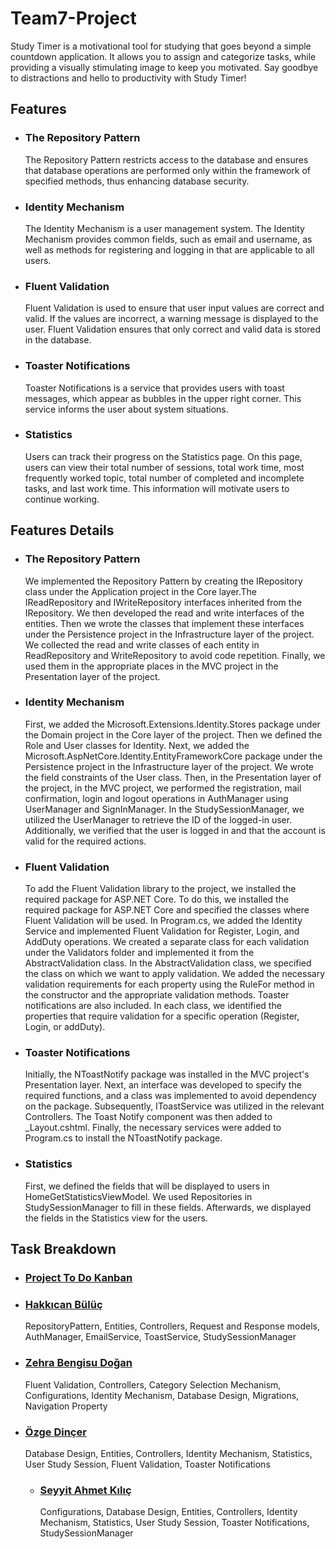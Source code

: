 # Team7-Project

Study Timer is a motivational tool for studying that goes beyond a simple countdown application. It allows you to assign and categorize tasks, while providing a visually stimulating image to keep you motivated. Say goodbye to distractions and hello to productivity with Study Timer!


## Features

- ### The Repository Pattern
    The Repository Pattern restricts access to the database and ensures that database operations are performed only within the framework of specified methods, thus enhancing database security.
- ### Identity Mechanism
    The Identity Mechanism is a user management system. The Identity Mechanism provides common fields, such as email and username, as well as methods for registering and logging in that are applicable to all users.
- ### Fluent Validation
    Fluent Validation is used to ensure that user input values are correct and valid. If the values are incorrect, a warning message is displayed to the user. Fluent Validation ensures that only correct and valid data is stored in the database.
- ### Toaster Notifications
    Toaster Notifications is a service that provides users with toast messages, which appear as bubbles in the upper right corner. This service informs the user about system situations.
- ### Statistics
    Users can track their progress on the Statistics page. On this page, users can view their total number of sessions, total work time, most frequently worked topic, total number of completed and incomplete tasks, and last work time. This information will motivate users to continue working.

## Features Details

- ### The Repository Pattern
    We implemented the Repository Pattern by creating the IRepository class under the Application project in the Core layer.The IReadRepository and IWriteRepository interfaces inherited from the IRepository. We then developed the read and write interfaces of the entities. Then we wrote the classes that implement these interfaces under the Persistence project in the Infrastructure layer of the project. We collected the read and write classes of each entity in ReadRepository and WriteRepository to avoid code repetition. Finally, we used them in the appropriate places in the MVC project in the Presentation layer of the project.
- ### Identity Mechanism
    First, we added the Microsoft.Extensions.Identity.Stores package under the Domain project in the Core layer of the project. Then we defined the Role and User classes for Identity. Next, we added the Microsoft.AspNetCore.Identity.EntityFrameworkCore package under the Persistence project in the Infrastructure layer of the project. We wrote the field constraints of the User class. Then, in the Presentation layer of the project, in the MVC project, we performed the registration, mail confirmation, login and logout operations in AuthManager using UserManager and SignInManager. In the StudySessionManager, we utilized the UserManager to retrieve the ID of the logged-in user. Additionally, we verified that the user is logged in and that the account is valid for the required actions.
- ### Fluent Validation
    To add the Fluent Validation library to the project, we installed the required package for ASP.NET Core. To do this, we installed the required package for ASP.NET Core and specified the classes where Fluent Validation will be used. In Program.cs, we added the Identity Service and implemented Fluent Validation for Register, Login, and AddDuty operations.   We created a separate class for each validation under the Validators folder and implemented it from the AbstractValidation class. In the AbstractValidation class, we specified the class on which we want to apply validation. We added the necessary validation requirements for each property using the RuleFor method in the constructor and the appropriate validation methods. Toaster notifications are also included.  In each class, we identified the properties that require validation for a specific operation (Register, Login, or addDuty).
- ### Toaster Notifications
    Initially, the NToastNotify package was installed in the MVC project's Presentation layer. Next, an interface was developed to specify the required functions, and a class was implemented to avoid dependency on the package. Subsequently, IToastService was utilized in the relevant Controllers. The Toast Notify component was then added to _Layout.cshtml. Finally, the necessary services were added to Program.cs to install the NToastNotify package.
- ### Statistics
    First, we defined the fields that will be displayed to users in HomeGetStatisticsViewModel. We used Repositories in StudySessionManager to fill in these fields. Afterwards, we displayed the fields in the Statistics view for the users.

## Task Breakdown
- ### [Project To Do Kanban](https://github.com/users/ozgedincer/projects/2)
  
- ### [Hakkıcan Bülüç](https://github.com/MrBuluc)
    RepositoryPattern, Entities, Controllers, Request and Response models, AuthManager, EmailService, ToastService, StudySessionManager
- ### [Zehra Bengisu Doğan](https://github.com/Bengisoo)
    Fluent Validation, Controllers, Category Selection Mechanism, Configurations, Identity Mechanism, Database Design, Migrations, Navigation Property
- ### [Özge Dinçer](https://github.com/ozgedincer)
    Database Design, Entities, Controllers, Identity Mechanism, Statistics, User Study Session, Fluent Validation, Toaster Notifications
  - ### [Seyyit Ahmet Kılıç](https://github.com/sahmett)
    Configurations, Database Design, Entities, Controllers, Identity Mechanism, Statistics, User Study Session, Toaster Notifications, StudySessionManager




